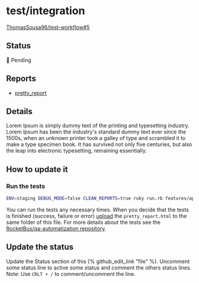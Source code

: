 # test/integration

[ThomasSousa96/test-workflow#5](https://github.com/ThomasSousa96/test-workflow/pull/5)

## Status

:large_orange_diamond: Pending
<!-- :heavy_check_mark: Success -->
<!-- :x: Failure -->
<!-- :o: Error -->

## Reports

- [pretty_report](pretty_report.html)

## Details

Lorem Ipsum is simply dummy text of the printing and typesetting industry. Lorem Ipsum has been the industry's standard dummy text ever since the 1500s, when an unknown printer took a galley of type and scrambled it to make a type specimen book. It has survived not only five centuries, but also the leap into electronic typesetting, remaining essentially.

## How to update it

### Run the tests

```sh
ENV=staging DEBUG_MODE=false CLEAN_REPORTS=true ruby run.rb features/api
```

You can run the tests any necessary times. When you decide that the tests is finished (success, failure or error) [upload](https://github.com/ThomasSousa96/test-pages/upload/master/docs/test/integration/ThomasSousa96/test-workflow/pull/5) the `pretty_report.html` to the same folder of this file. For more details about the tests see the [RocketBus/qa-automatization repository](https://github.com/RocketBus/qa-automatization).

## Update the status

Update the Status section of this {% github_edit_link "file" %}. Uncomment some status line to active some status and comment the others status lines.
Note: Use `CRLT + /` to comment/uncomment the line.
